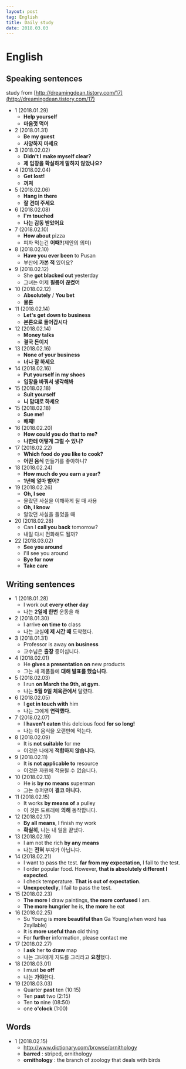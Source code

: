 ```yaml
---
layout: post
tag: English
title: Daily study
date: 2018.03.03
---
```


# English  
## Speaking sentences  
study from [http://dreamingdean.tistory.com/17](http://dreamingdean.tistory.com/17)  
- 1 (2018.01.29)  
  - **Help yourself**  
  - **마음껏 먹어**  
- 2 (2018.01.31)  
  - **Be my guest**   
  - **사양하지 마세요**  
- 3 (2018.02.02)  
  - **Didn't I make myself clear?**  
  - **제 입장을 확실하게 말하지 않았나요?**   
- 4 (2018.02.04)  
  - **Get lost!**  
  - **꺼져**  
- 5 (2018.02.06)  
  - **Hang in there**  
  - **잘 견뎌 주세요**  
- 6 (2018.02.08)  
  - **I'm touched**  
  - **나는 감동 받았어요**  
- 7 (2018.02.10)  
  - **How about** pizza  
  - 피자 먹는건 **어때?**(제안의 의미)  
- 8 (2018.02.10)  
  - **Have you ever been** to Pusan  
  - 부산에 **가본 적** 있어요?  
- 9 (2018.02.12)  
  - She **got blacked out** yesterday  
  - 그녀는 어제 **필름이 끊켰어**  
- 10 (2018.02.12)  
  - **Absolutely** / **You bet**  
  - **물론**  
- 11 (2018.02.14)  
  - **Let's get down to business**  
  - **본론으로 들어갑시다**  
- 12 (2018.02.14)  
  - **Money talks**  
  - **결국 돈이지**  
- 13 (2018.02.16)  
  - **None of your business**  
  - **너나 잘 하세요**  
- 14 (2018.02.16)  
  - **Put yourself in my shoes**  
  - **입장을 바꿔서 생각해봐**  
- 15 (2018.02.18)  
  - **Suit yourself**  
  - **니 맘대로 하세요**  
- 15 (2018.02.18)  
  - **Sue me!**  
  - **배째!**  
- 16 (2018.02.20)  
  - **How could you do that to me?**  
  - **나한테 어떻게 그럴 수 있니?**  
- 17 (2018.02.22)  
  - **Which food do you like to cook?**  
  - **어떤 음식** 만들기를 좋아하니?  
- 18 (2018.02.24)  
  - **How much do you earn a year?**  
  - **1년에 얼마 벌어?**  
- 19 (2018.02.26)  
  - **Oh, I see**  
  - 몰랐던 사실을 이해하게 될 때 사용  
  - **Oh, I know**  
  - 알았던 사실을 들었을 때  
- 20 (2018.02.28)  
  - Can I **call you back** tomorrow?  
  - 내일 다시 전화해도 될까?  
- 22 (2018.03.02)  
  - **See you around**  
  - I'll see you around  
  - **Bye for now**  
  - **Take care**  

## Writing sentences  
- 1 (2018.01.28)  
  - I work out **every other day**  
  - 나는 **2일에 한번** 운동을 해  
- 2 (2018.01.30)  
  - I arrive **on time** **to** class  
  - 나는 교실**에 제 시간 때** 도착했다. 
- 3 (2018.01.31)
  - Professor is away **on business**  
  - 교수님은 **출장** 중이십니다.  
- 4 (2018.02.01)
  - He **gives a presentation on** new products  
  - 그는 새 제품들에 **대해 발표를 했습니다**.  
- 5 (2018.02.03)  
  - I run **on March the 9th, at gym**.  
  - 나는 **5월 9일 체육관에서** 달렸다.  
- 6 (2018.02.05)  
  - I **get in touch with** him  
  - 나는 그에게 **연락했다.**  
- 7 (2018.02.07)  
  - I **haven't eaten** this delcious food **for so long!**  
  - 나는 이 음식을 오랜만에 먹는다.  
- 8 (2018.02.09)  
  - It is **not suitable** for me  
  - 이것은 나에게 **적합하지 않습니다.**  
- 9 (2018.02.11)  
  - It **is not applicable to** resource  
  - 이것은 자원에 적용될 수 없습니다.  
- 10 (2018.02.13)  
  - He is **by no means** superman  
  - 그는 슈퍼맨이 **결코 아니다.**  
- 11 (2018.02.15)  
  - It works **by means of** a pulley  
  - 이 것은 도르래에 **의해** 동작합니다.  
- 12 (2018.02.17)  
  - **By all means**, I finish my work  
  - **확실히**, 나는 내 일을 끝냈다.  
- 13 (2018.02.19)  
  - I am not the rich **by any means**   
  - 나는 **전혀** 부자가 아닙니다.  
- 14 (2018.02.21)  
  - I want to pass the test. **far from my expectation**, I fail to the test.  
  - I order popular food. However, **that is absolutely different I expected**.  
  - I check temperature. **That is out of expectation**.  
  - **Unexpectedly**, I fail to pass the test.  
- 15 (2018.02.23)  
  - **The more** I draw paintings, **the more confused** I am.  
  - **The more hungrier** he is, **the more** he eat  
- 16 (2018.02.25)  
  - Su Young is **more beautiful than** Ga Young(when word has 2syllable)  
  - It is **more useful than** old thing   
  - For **further** information, please contact me  
- 17 (2018.02.27)  
  - I **ask** her **to draw** map  
  - 나는 그녀에게 지도를 그리라고 **요청**했다.  
- 18 (2018.03.01)  
  - I must **be off**  
  - 나는 **가야**한다.  
- 19 (2018.03.03)  
  - Quarter **past** ten (10:15)  
  - Ten **past** two (2:15)  
  - Ten **to** nine (08:50)  
  - one **o'clock** (1:00)  

## Words  
- 1 (2018.02.15)  
  - http://www.dictionary.com/browse/ornithology  
  - **barred** : striped, ornithology  
  - **ornithology** : the branch of zoology that deals with birds  
